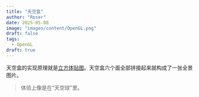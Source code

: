 ```yaml
---
title: "天空盒"
author: "Roser"
date: 2025-05-08
image: "images/content/OpenGL.png"
draft: false
tags:
  - OpenGL
draft: true
---
```

天空盒的实现原理就是[立方体贴图](../立方体贴图)。天空盒六个面全部拼接起来就构成了一张全景图片。

> 体验上像是在“天空球”里。

